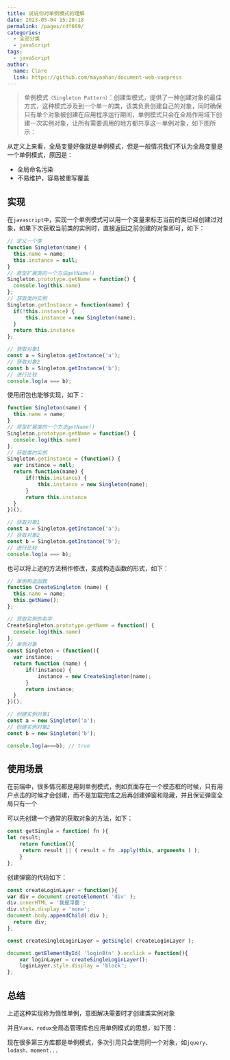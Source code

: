 ```yaml
---
title: 说说你对单例模式的理解
date: 2023-05-04 15:20:18
permalink: /pages/cdf669/
categories: 
  - 全部分类
  - javaScript
tags: 
  - javaScript
author: 
  name: Clare
  link: https://github.com/mayaohan/document-web-vuepress
---
```


> 单例模式```（Singleton Pattern）```：创建型模式，提供了一种创建对象的最佳方式，这种模式涉及到一个单一的类，该类负责创建自己的对象，同时确保只有单个对象被创建在应用程序运行期间，单例模式只会在全局作用域下创建一次实例对象，让所有需要调用的地方都共享这一单例对象，如下图所示：

<!-- more -->

从定义上来看，全局变量好像就是单例模式，但是一般情况我们不认为全局变量是一个单例模式，原因是：

+ 全局命名污染
+ 不易维护，容易被重写覆盖


实现
---
在```javascript中```，实现一个单例模式可以用一个变量来标志当前的类已经创建过对象，如果下次获取当前类的实例时，直接返回之前创建的对象即可，如下：
```js
// 定义一个类
function Singleton(name) {
  this.name = name;
  this.instance = null;
}
// 原型扩展类的一个方法getName()
Singleton.prototype.getName = function() {
  console.log(this.name)
};
// 获取类的实例
Singleton.getInstance = function(name) {
  if(!this.instance) {
      this.instance = new Singleton(name);
  }
  return this.instance
};

// 获取对象1
const a = Singleton.getInstance('a');
// 获取对象2
const b = Singleton.getInstance('b');
// 进行比较
console.log(a === b);
```

使用闭包也能够实现，如下：
```js
function Singleton(name) {
  this.name = name;
}
// 原型扩展类的一个方法getName()
Singleton.prototype.getName = function() {
  console.log(this.name)
};
// 获取类的实例
Singleton.getInstance = (function() {
  var instance = null;
  return function(name) {
      if(!this.instance) {
          this.instance = new Singleton(name);
      }
      return this.instance
  }        
})();

// 获取对象1
const a = Singleton.getInstance('a');
// 获取对象2
const b = Singleton.getInstance('b');
// 进行比较
console.log(a === b);
```
也可以将上述的方法稍作修改，变成构造函数的形式，如下：

```js
// 单例构造函数
function CreateSingleton (name) {
  this.name = name;
  this.getName();
};

// 获取实例的名字
CreateSingleton.prototype.getName = function() {
  console.log(this.name)
};
// 单例对象
const Singleton = (function(){
  var instance;
  return function (name) {
      if(!instance) {
          instance = new CreateSingleton(name);
      }
      return instance;
  }
})();

// 创建实例对象1
const a = new Singleton('a');
// 创建实例对象2
const b = new Singleton('b');

console.log(a===b); // true
```

使用场景
------

在前端中，很多情况都是用到单例模式，例如页面存在一个模态框的时候，只有用户点击的时候才会创建，而不是加载完成之后再创建弹窗和隐藏，并且保证弹窗全局只有一个

可以先创建一个通常的获取对象的方法，如下：
```js
const getSingle = function( fn ){
let result;
    return function(){
     return result || ( result = fn .apply(this, arguments ) );
    }
}; 
```
创建弹窗的代码如下：

```js
const createLoginLayer = function(){
var div = document.createElement( 'div' );
div.innerHTML = '我是浮窗';
div.style.display = 'none';
document.body.appendChild( div );
  return div;
}; 

const createSingleLoginLayer = getSingle( createLoginLayer ); 

document.getElementById( 'loginBtn' ).onclick = function(){
    var loginLayer = createSingleLoginLayer();
    loginLayer.style.display = 'block';
};
```
总结
----

上述这种实现称为惰性单例，意图解决需要时才创建类实例对象

并且```Vuex、redux```全局态管理库也应用单例模式的思想，如下图：



现在很多第三方库都是单例模式，多次引用只会使用同一个对象，如```jquery、lodash、moment...```